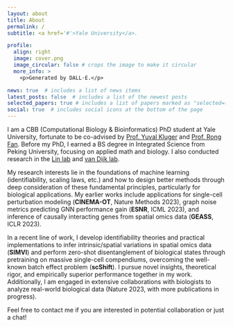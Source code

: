 ```yaml
---
layout: about
title: About
permalink: /
subtitle: <a href='#'>Yale University</a>.

profile:
  align: right
  image: cover.png
  image_circular: false # crops the image to make it circular
  more_info: >
    <p>Generated by DALL·E.</p>

news: true  # includes a list of news items
latest_posts: false  # includes a list of the newest posts
selected_papers: true # includes a list of papers marked as "selected={true}"
social: true  # includes social icons at the bottom of the page
---
```



I am a CBB (Computational Biology & Bioinformatics) PhD student at Yale University, fortunate to be co-advised by [Prof. Yuval Kluger](https://medicine.yale.edu/lab/kluger/) and [Prof. Rong Fan](https://seas.yale.edu/faculty-research/faculty-directory/rong-fan). Before my PhD, I earned a BS degree in Integrated Science from Peking University, focusing on applied math and biology. I also conducted research in the [Lin lab](http://www.thelinlab.org/index.html) and [van Dijk lab](https://www.vandijklab.org).

My research interests lie in the foundations of machine learning (identifiability, scaling laws, etc.) and how to design better methods through deep consideration of these fundamental principles, particularly for biological applications. My earlier works include applications for single-cell perturbation modeling (**CINEMA-OT**, Nature Methods 2023), graph noise metrics predicting GNN performance gain (**ESNR**, ICML 2023), and inference of causally interacting genes from spatial omics data (**GEASS**, ICLR 2023). 

In a recent line of work, I develop identifiability theories and practical implementations to infer intrinsic/spatial variations in spatial omics data (**SIMVI**) and perform zero-shot disentanglement of biological states through pretraining on massive single-cell compendiums, overcoming the well-known batch effect problem (**scShift**). I pursue novel insights, theoretical rigor, and empirically superior performance together in my work. Additionally, I am engaged in extensive collaborations with biologists to analyze real-world biological data (Nature 2023, with more publications in progress).

Feel free to contact me if you are interested in potential collaboration or just a chat!

